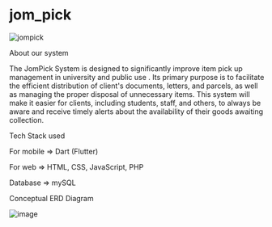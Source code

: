 # jom_pick

![jompick](https://github.com/zahir248/jom_pick/assets/90888537/cc27644b-758a-43af-9f34-7760f2ffe7dd)

About our system

The JomPick System is designed to significantly improve item pick up
management in university and public use . Its primary purpose is to facilitate the
efficient distribution of client's documents, letters, and parcels, as well as managing
the proper disposal of unnecessary items. This system will make it easier for clients,
including students, staff, and others, to always be aware and receive timely alerts
about the availability of their goods awaiting collection.


Tech Stack used


For mobile => Dart (Flutter) 

For web => HTML, CSS, JavaScript, PHP

Database => mySQL


Conceptual ERD Diagram

![image](https://github.com/zahir248/jom_pick/assets/90888537/4499eafb-35e1-41f9-8983-e08ea7495764)



